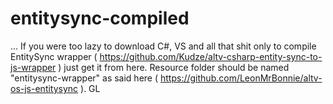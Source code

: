 # entitysync-compiled
...
If you were too lazy to download C#, VS and all that shit only to compile EntitySync wrapper ( https://github.com/Kudze/altv-csharp-entity-sync-to-js-wrapper ) just get it from here. Resource folder should be named "entitysync-wrapper" as said here ( https://github.com/LeonMrBonnie/altv-os-js-entitysync ). GL
